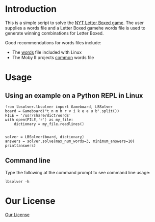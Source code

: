 # Introduction
This is a simple script to solve the [NYT Letter Boxed game](https://www.nytimes.com/puzzles/letter-boxed). The user supplies a words file and a Letter Boxed gamehe words file is used to generate winning combinations for Letter Boxed. 

Good recommendations for words files include:
- The [words](https://en.wikipedia.org/wiki/Words_(Unix)) file included with Linux
- The Moby II projects [common](https://www.gutenberg.org/files/3201/files/COMMON.TXT) words file

# Usage
## Using an example on a Python REPL in Linux
```
from lbsolver.lbsolver import Gameboard, LBSolver
board = Gameboard("t n m h r v i k e a u b".split())
FILE = '/usr/share/dict/words'
with open(FILE,'r') as my_file:
    dictionary = my_file.readlines()


solver = LBSolver(board, dictionary)
answers = solver.solve(max_num_words=3, minimum_answers=10)
print(answers)
```
## Command line
Type the following at the command prompt to see command line usage:
```
lbsolver -h
```
# Our License
[Our License](https://choosealicense.com/licenses/mit/)